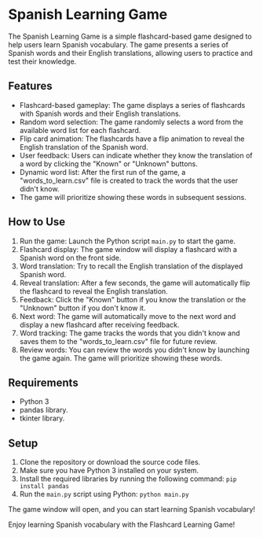 # Spanish Learning Game

The Spanish Learning Game is a simple flashcard-based game designed to help users learn Spanish vocabulary.
The game presents a series of Spanish words and their English translations, allowing users to practice and test their knowledge.

## Features

- Flashcard-based gameplay: The game displays a series of flashcards with Spanish words and their English translations.
- Random word selection: The game randomly selects a word from the available word list for each flashcard.
- Flip card animation: The flashcards have a flip animation to reveal the English translation of the Spanish word.
- User feedback: Users can indicate whether they know the translation of a word by clicking the "Known" or "Unknown" buttons.
- Dynamic word list: After the first run of the game, a "words_to_learn.csv" file is created to track the words that the user didn't know.
- The game will prioritize showing these words in subsequent sessions.

## How to Use

1. Run the game: Launch the Python script `main.py` to start the game.
2. Flashcard display: The game window will display a flashcard with a Spanish word on the front side.
3. Word translation: Try to recall the English translation of the displayed Spanish word.
4. Reveal translation: After a few seconds, the game will automatically flip the flashcard to reveal the English translation.
5. Feedback: Click the "Known" button if you know the translation or the "Unknown" button if you don't know it.
6. Next word: The game will automatically move to the next word and display a new flashcard after receiving feedback.
7. Word tracking: The game tracks the words that you didn't know and saves them to the "words_to_learn.csv" file for future review.
8. Review words: You can review the words you didn't know by launching the game again. The game will prioritize showing these words.

## Requirements

- Python 3
- pandas library.
- tkinter library.

## Setup

1. Clone the repository or download the source code files.
2. Make sure you have Python 3 installed on your system.
3. Install the required libraries by running the following command: `pip install pandas`
4. Run the `main.py` script using Python: `python main.py`

The game window will open, and you can start learning Spanish vocabulary!

Enjoy learning Spanish vocabulary with the Flashcard Learning Game!
